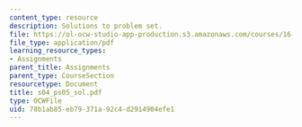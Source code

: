 ```yaml
---
content_type: resource
description: Solutions to problem set.
file: https://ol-ocw-studio-app-production.s3.amazonaws.com/courses/16-01-unified-engineering-i-ii-iii-iv-fall-2005-spring-2006/78b1ab85eb79371a92c4d2914904efe1_s04_ps05_sol.pdf
file_type: application/pdf
learning_resource_types:
- Assignments
parent_title: Assignments
parent_type: CourseSection
resourcetype: Document
title: s04_ps05_sol.pdf
type: OCWFile
uid: 78b1ab85-eb79-371a-92c4-d2914904efe1
---
```

